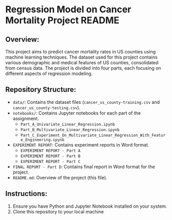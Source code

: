 # Regression Model on Cancer Mortality Project README

## Overview:
This project aims to predict cancer mortality rates in US counties using machine learning techniques. The dataset used for this project contains various demographic and medical features of US counties, consolidated from census data. The project is divided into four parts, each focusing on different aspects of regression modeling.

## Repository Structure:
- `data/`: Contains the dataset files (`cancer_us_county-training.csv` and `cancer_us_county-testing.csv`).
- `notebooks/`: Contains Jupyter notebooks for each part of the assignment.
  - `Part_A_Univariate_Linear_Regression.ipynb`
  - `Part_B_Multivariate_Linear_Regression.ipynb`
  - `Part_C_Experiment_On_Multivariate_Linear_Regression_With_Feature_Engineering.ipynb`
- `EXPERIMENT REPORT`: Contains experiment reports in Word format.
  - `EXPERIMENT REPORT - Part A`
  - `EXPERIMENT REPORT - Part B`
  - `EXPERIMENT REPORT - Part C`
- `FINAL REPORT - Part D`: Contains final report in Word format for the project.
- `README.md`: Overview of the project (this file).

## Instructions:
1. Ensure you have Python and Jupyter Notebook installed on your system.
2. Clone this repository to your local machine

